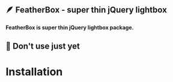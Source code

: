 🪶 FeatherBox - super thin jQuery lightbox 
------------------------

**FeatherBox is super thin jQuery lightbox package.**



## 🚧 Don't use just yet




# Installation
